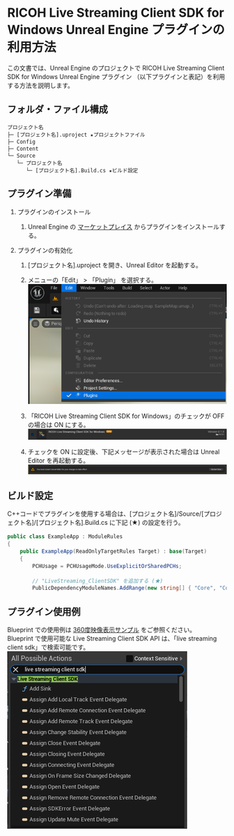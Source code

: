# RICOH Live Streaming Client SDK for Windows Unreal Engine プラグインの利用方法

この文書では、Unreal Engine のプロジェクトで RICOH Live Streaming Client SDK for Windows Unreal Engine プラグイン （以下プラグインと表記）を利用する方法を説明します。

## フォルダ・ファイル構成

```
プロジェクト名
├─ [プロジェクト名].uproject ★プロジェクトファイル
├─ Config
├─ Content
└─ Source
   └─ プロジェクト名
      └─ [プロジェクト名].Build.cs ★ビルド設定
```

## プラグイン準備

1. プラグインのインストール
    1. Unreal Engine の [マーケットプレイス](https://www.unrealengine.com/marketplace/ja/store) からプラグインをインストールする。

2. プラグインの有効化  
    1. [プロジェクト名].uproject を開き、Unreal Editor を起動する。
    1. メニューの「Edit」 > 「Plugin」 を選択する。  
    ![package](image/Edit-Plugin.png)  

    1. 「RICOH Live Streaming Client SDK for Windows」のチェックが OFF の場合は ON にする。  
    ![package](image/plugin.png)  

    1. チェックを ON に設定後、下記メッセージが表示された場合は Unreal Editor を再起動する。
    ![package](image/Plugin-Restart.png)  

## ビルド設定  
C++コードでプラグインを使用する場合は、[プロジェクト名]/Source/[プロジェクト名]/[プロジェクト名].Build.cs に下記 (★) の設定を行う。

``` cs
public class ExampleApp : ModuleRules
{
    public ExampleApp(ReadOnlyTargetRules Target) : base(Target)
    {
        PCHUsage = PCHUsageMode.UseExplicitOrSharedPCHs;

        // "LiveStreaming_ClientSDK" を追加する (★)
        PublicDependencyModuleNames.AddRange(new string[] { "Core", "CoreUObject", "Engine", "InputCore", "OpenSSL", "LiveStreaming_ClientSDK" });
```

## プラグイン使用例
Blueprint での使用例は [360度映像表示サンプル](../EquirectangularView/) をご参照ください。  
Blueprint で使用可能な Live Streaming Client SDK API は、「live streaming client sdk」で検索可能です。  
![bp](image/BP_search.png)  
